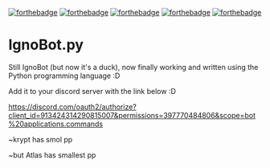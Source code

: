 [![forthebadge](https://forthebadge.com/images/badges/built-with-love.svg)](https://forthebadge.com) [![forthebadge](https://forthebadge.com/images/badges/60-percent-of-the-time-works-every-time.svg)](https://forthebadge.com) [![forthebadge](https://forthebadge.com/images/badges/made-with-python.svg)](https://forthebadge.com) [![forthebadge](https://forthebadge.com/images/badges/powered-by-electricity.svg)](https://forthebadge.com) [![forthebadge](https://forthebadge.com/images/badges/designed-in-ms-paint.svg)](https://forthebadge.com)

# IgnoBot.py
Still IgnoBot (but now it's a duck), now finally working and written using the Python programming language :D

Add it to your discord server with the link below :D

https://discord.com/oauth2/authorize?client_id=913424314290815007&permissions=397770484806&scope=bot%20applications.commands

~krypt has smol pp

~but Atlas has smallest pp
